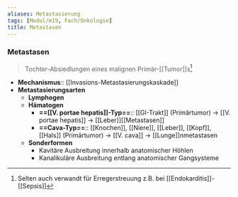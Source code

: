 ```yaml
---
aliases: Metastasierung
tags: [Modul/m19, Fach/Onkologie]
title: Metastasen
---
```

### Metastasen
> Tochter-Absiedlungen eines malignen Primär-[[Tumor]]s[^1]
- **Mechanismus**:: [[Invasions-Metastasierungskaskade]]
- **Metastasierungsarten**
	- **Lymphogen**
	- **Hämatogen**
		- **==[[V. portae hepatis]]-Typ==**:: [[GI-Trakt]] (Primärtumor) → [[V. portae hepatis]] → [[Leber]][[Metastasen]]
		- **==Cava-Typ==**:: [[Knochen]], [[Niere]], [[Leber]], [[Kopf]], [[Hals]] (Primärtumor) → [[V. cava]] → [[Lunge]]nmetastasen
	- **Sonderformen**
		- Kavitäre Ausbreitung innerhalb anatomischer Höhlen
		- Kanalikuläre Ausbreitung entlang anatomischer Gangsysteme


[^1]: Selten auch verwandt für Erregerstreuung z.B. bei [[Endokarditis]]-[[Sepsis]]